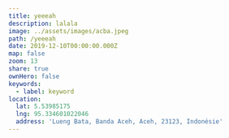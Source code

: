 ```yaml
---
title: yeeeah
description: lalala
image: ../assets/images/acba.jpeg
path: /yeeeah
date: 2019-12-10T00:00:00.000Z
map: false
zoom: 13
share: true
ownHero: false
keywords:
  - label: keyword
location:
  lat: 5.53985175
  lng: 95.334601022046
  address: 'Lueng Bata, Banda Aceh, Aceh, 23123, Indonésie'
---
```

